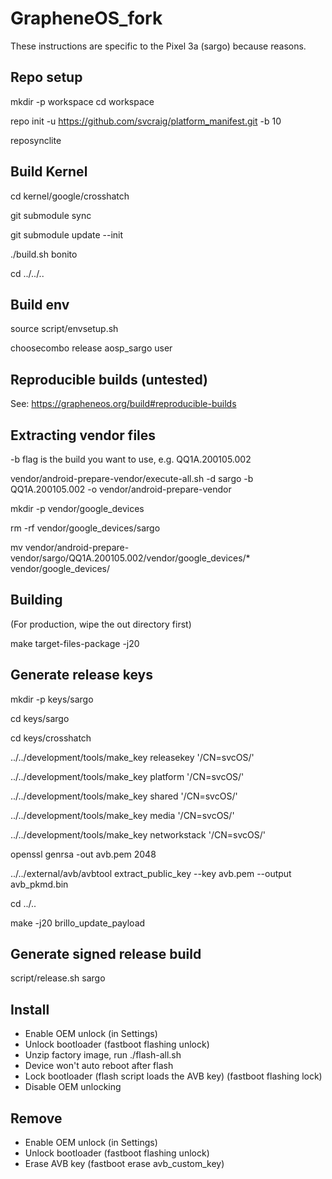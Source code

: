 # GrapheneOS_fork

These instructions are specific to the Pixel 3a (sargo) because reasons.

## Repo setup

mkdir -p workspace
cd workspace

repo init -u https://github.com/svcraig/platform_manifest.git -b 10

reposynclite

## Build Kernel

cd kernel/google/crosshatch

git submodule sync

git submodule update --init

./build.sh bonito

cd ../../..

## Build env

source script/envsetup.sh

choosecombo release aosp_sargo user

## Reproducible builds (untested)

See: https://grapheneos.org/build#reproducible-builds

## Extracting vendor files

-b flag is the build you want to use, e.g. QQ1A.200105.002

vendor/android-prepare-vendor/execute-all.sh -d sargo -b QQ1A.200105.002 -o vendor/android-prepare-vendor

mkdir -p vendor/google_devices

rm -rf vendor/google_devices/sargo

mv vendor/android-prepare-vendor/sargo/QQ1A.200105.002/vendor/google_devices/* vendor/google_devices/

## Building

(For production, wipe the out directory first)

make target-files-package -j20

## Generate release keys

mkdir -p keys/sargo

cd keys/sargo

cd keys/crosshatch

../../development/tools/make_key releasekey '/CN=svcOS/'

../../development/tools/make_key platform '/CN=svcOS/'

../../development/tools/make_key shared '/CN=svcOS/'

../../development/tools/make_key media '/CN=svcOS/'

../../development/tools/make_key networkstack '/CN=svcOS/'

openssl genrsa -out avb.pem 2048

../../external/avb/avbtool extract_public_key --key avb.pem --output avb_pkmd.bin

cd ../..

make -j20 brillo_update_payload

## Generate signed release build

script/release.sh sargo

## Install

- Enable OEM unlock (in Settings)
- Unlock bootloader (fastboot flashing unlock)
- Unzip factory image, run ./flash-all.sh
- Device won't auto reboot after flash
- Lock bootloader (flash script loads the AVB key) (fastboot flashing lock)
- Disable OEM unlocking

## Remove

- Enable OEM unlock (in Settings)
- Unlock bootloader (fastboot flashing unlock)
- Erase AVB key (fastboot erase avb_custom_key)
